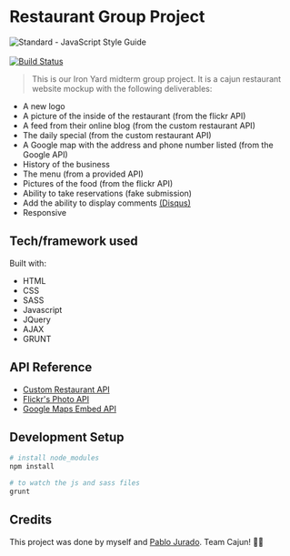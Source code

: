 # Restaurant Group Project
<img src="https://img.shields.io/badge/code_style-standard-brightgreen.svg" alt="Standard - JavaScript Style Guide"></a> <br><br>[![Build Status](https://travis-ci.org/asharnaud/restaurant-group-project.png)](https://travis-ci.org/asharnaud/restaurant-group-project)

> This is our Iron Yard midterm group project. It is a cajun restaurant website mockup with the following deliverables:

* A new logo
* A picture of the inside of the restaurant (from the flickr API)
* A feed from their online blog (from the custom restaurant API)
* The daily special (from the custom restaurant API)
* A Google map with the address and phone number listed (from the Google API)
* History of the business
* The menu (from a provided API)
* Pictures of the food (from the flickr API)
* Ability to take reservations (fake submission)
* Add the ability to display comments [(Disqus)](https://disqus.com/)
* Responsive

## Tech/framework used

Built with:
* HTML
* CSS
* SASS
* Javascript
* JQuery
* AJAX
* GRUNT

## API Reference
* [Custom Restaurant API](https://json-data.herokuapp.com/restaurant)
* [Flickr's Photo API](https://www.flickr.com/services/api/)
* [Google Maps Embed API](https://developers.google.com/maps/documentation/embed/)

## Development Setup

```sh
# install node_modules
npm install

# to watch the js and sass files
grunt
```

## Credits

This project was done by myself and [Pablo Jurado](https://github.com/pablo-jurado). Team Cajun!  :fried_shrimp::metal:
